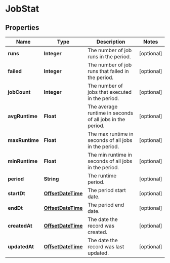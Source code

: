 

# JobStat

## Properties

Name | Type | Description | Notes
------------ | ------------- | ------------- | -------------
**runs** | **Integer** | The number of job runs in the period. |  [optional]
**failed** | **Integer** | The number of job runs that failed in the period. |  [optional]
**jobCount** | **Integer** | The number of jobs that executed in the period. |  [optional]
**avgRuntime** | **Float** | The average runtime in seconds of all jobs in the period. |  [optional]
**maxRuntime** | **Float** | The max runtime in seconds of all jobs in the period. |  [optional]
**minRuntime** | **Float** | The min runtime in seconds of all jobs in the period. |  [optional]
**period** | **String** | The runtime period. |  [optional]
**startDt** | [**OffsetDateTime**](OffsetDateTime.md) | The period start date. |  [optional]
**endDt** | [**OffsetDateTime**](OffsetDateTime.md) | The period end date. |  [optional]
**createdAt** | [**OffsetDateTime**](OffsetDateTime.md) | The date the record was created. |  [optional]
**updatedAt** | [**OffsetDateTime**](OffsetDateTime.md) | The date the record was last updated. |  [optional]



